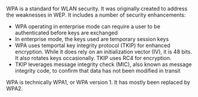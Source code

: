 WPA is a standard for WLAN security. It was originally created to address the weaknesses in WEP. It includes a number of security enhancements:

- WPA operating in enterprise mode can require a user to be authenticated before keys are exchanged
- In enterprise mode, the keys used are temporary session keys
- WPA uses temportal key integrity protocol (TKIP) for enhanced encryption. While it does rely on an initialization vector (IV), it is 48 bits. It also rotates keys occasionally. TKIP uses RC4 for encryption.
- TKIP leverages message integrity check (MIC), also known as message integrity code, to confirm that data has not been modified in transit

WPA is technically WPA1, or WPA version 1. It has mostly been replaced by WPA2.
